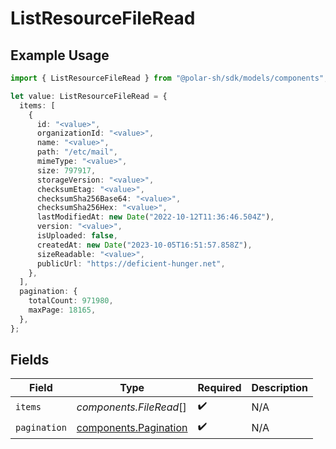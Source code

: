 # ListResourceFileRead

## Example Usage

```typescript
import { ListResourceFileRead } from "@polar-sh/sdk/models/components";

let value: ListResourceFileRead = {
  items: [
    {
      id: "<value>",
      organizationId: "<value>",
      name: "<value>",
      path: "/etc/mail",
      mimeType: "<value>",
      size: 797917,
      storageVersion: "<value>",
      checksumEtag: "<value>",
      checksumSha256Base64: "<value>",
      checksumSha256Hex: "<value>",
      lastModifiedAt: new Date("2022-10-12T11:36:46.504Z"),
      version: "<value>",
      isUploaded: false,
      createdAt: new Date("2023-10-05T16:51:57.858Z"),
      sizeReadable: "<value>",
      publicUrl: "https://deficient-hunger.net",
    },
  ],
  pagination: {
    totalCount: 971980,
    maxPage: 18165,
  },
};
```

## Fields

| Field                                                          | Type                                                           | Required                                                       | Description                                                    |
| -------------------------------------------------------------- | -------------------------------------------------------------- | -------------------------------------------------------------- | -------------------------------------------------------------- |
| `items`                                                        | *components.FileRead*[]                                        | :heavy_check_mark:                                             | N/A                                                            |
| `pagination`                                                   | [components.Pagination](../../models/components/pagination.md) | :heavy_check_mark:                                             | N/A                                                            |